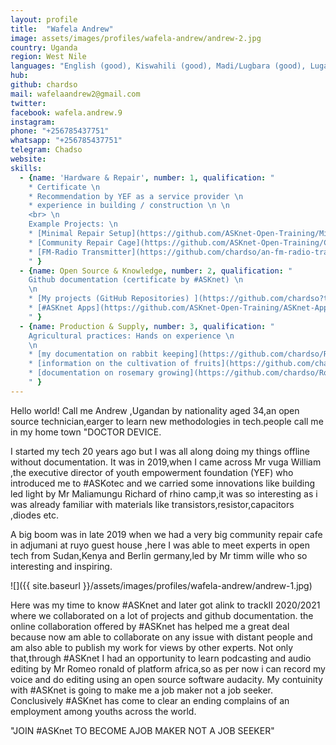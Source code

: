 ```yaml
---
layout: profile
title:  "Wafela Andrew"
image: assets/images/profiles/wafela-andrew/andrew-2.jpg
country: Uganda
region: West Nile
languages: "English (good), Kiswahili (good), Madi/Lugbara (good), Luganda/Lugisu (good)"
hub: 
github: chardso
mail: wafelaandrew2@gmail.com
twitter: 
facebook: wafela.andrew.9
instagram: 
phone: "+256785437751"
whatsapp: "+256785437751"
telegram: Chadso
website: 
skills:
  - {name: 'Hardware & Repair', number: 1, qualification: " 
    * Certificate \n 
    * Recommendation by YEF as a service provider \n
    * experience in building / construction \n \n
    <br> \n
    Example Projects: \n
    * [Minimal Repair Setup](https://github.com/ASKnet-Open-Training/Minimal-Repair-Setup) \n
    * [Community Repair Cage](https://github.com/ASKnet-Open-Training/CommunityRepairCafe/issues) \n
    * [FM-Radio Transmitter](https://github.com/chardso/an-fm-radio-transmitter)
    " }
  - {name: Open Source & Knowledge, number: 2, qualification: " 
    Github documentation (certificate by #ASKnet) \n
    \n
    * [My projects (GitHub Repositories) ](https://github.com/chardso?tab=repositories) \n
    * [#ASKnet Apps](https://github.com/ASKnet-Open-Training/ASKnet-Apps/issues) (more to come)
    " }
  - {name: Production & Supply, number: 3, qualification: " 
    Agricultural practices: Hands on experience \n
    \n
    * [my documentation on rabbit keeping](https://github.com/chardso/Rabbitry) \n
    * [information on the cultivation of fruits](https://github.com/chardso/fruit-culture-fruit-farming) \n
    * [documentation on rosemary growing](https://github.com/chardso/Rosemary-growing)
    " }
---
```


    
Hello world! Call me Andrew ,Ugandan by nationality aged 34,an open source technician,earger to learn new methodologies in tech.people call me in
my home town "DOCTOR DEVICE.



I started my tech 20 years ago but I was all along doing my things offline without documentation.
It was in 2019,when I came across Mr vuga William ,the executive director of youth empowerment foundation (YEF) who introduced me to #ASKotec and we carried some innovations like building led light by Mr Maliamungu Richard of rhino camp,it was so interesting as i was already familiar with materials like transistors,resistor,capacitors ,diodes etc.

A big boom was in late 2019 when we had a very big community repair cafe in adjumani at ruyo guest house ,here I was able to meet experts in open
tech from Sudan,Kenya and Berlin germany,led by Mr timm wille who so interesting and inspiring.

![]({{ site.baseurl }}/assets/images/profiles/wafela-andrew/andrew-1.jpg)

Here was my time to know #ASKnet and later got alink to trackII 2020/2021 where we collaborated on a lot of projects and github documentation. the online collaboration offered by #ASKnet has helped me a great deal because now am able to collaborate on any issue with distant people and am also able to publish my work for views by other experts.
Not only that,through #ASKnet I had an opportunity to learn podcasting and audio editing by Mr Romeo ronald of platform africa,so as per now i can record my voice and do editing using an open source software audacity.
My contuinity with #ASKnet is going to make me a job maker not a job seeker.
Conclusively #ASKnet has come to clear an ending complains of an employment among youths across the world.

"JOIN #ASKnet TO BECOME AJOB MAKER NOT A JOB SEEKER"
